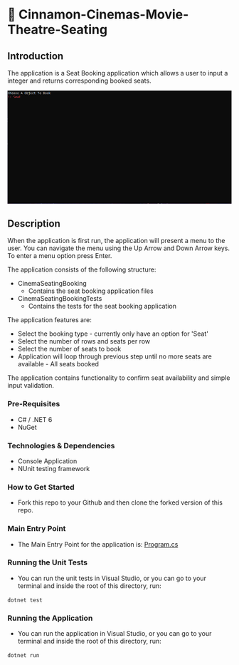 # :movie_camera: Cinnamon-Cinemas-Movie-Theatre-Seating

## Introduction
The application is a Seat Booking application which allows a user to input a integer and returns corresponding booked seats.

![grab-landing-page](https://github.com/Hayley96/Cinnamon-Cinemas-Movie-Theatre-Seating/blob/main/GIF/CinnamonCinemaSeatingBooking.gif)

## Description

When the application is first run, the application will present a menu to the user. You can navigate the menu using the Up Arrow and Down Arrow keys. To enter a menu option 
press Enter.

The application consists of the following structure:

* CinemaSeatingBooking
	* Contains the seat booking application files
* CinemaSeatingBookingTests
	* Contains the tests for the seat booking application

The application features are:
* Select the booking type - currently only have an option for 'Seat'
* Select the number of rows and seats per row
* Select the number of seats to book
* Application will loop through previous step until no more seats are available - All seats booked

The application contains functionality to confirm seat availability and simple input validation.

### Pre-Requisites
- C# / .NET 6
- NuGet

### Technologies & Dependencies
- Console Application
- NUnit testing framework

### How to Get Started
- Fork this repo to your Github and then clone the forked version of this repo.

### Main Entry Point
- The Main Entry Point for the application is: [Program.cs](./CinemaSeatingBooking/Program.cs)

### Running the Unit Tests
- You can run the unit tests in Visual Studio, or you can go to your terminal and inside the root of this directory, run:

`dotnet test`

### Running the Application
- You can run the application in Visual Studio, or you can go to your terminal and inside the root of this directory, run:

`dotnet run`